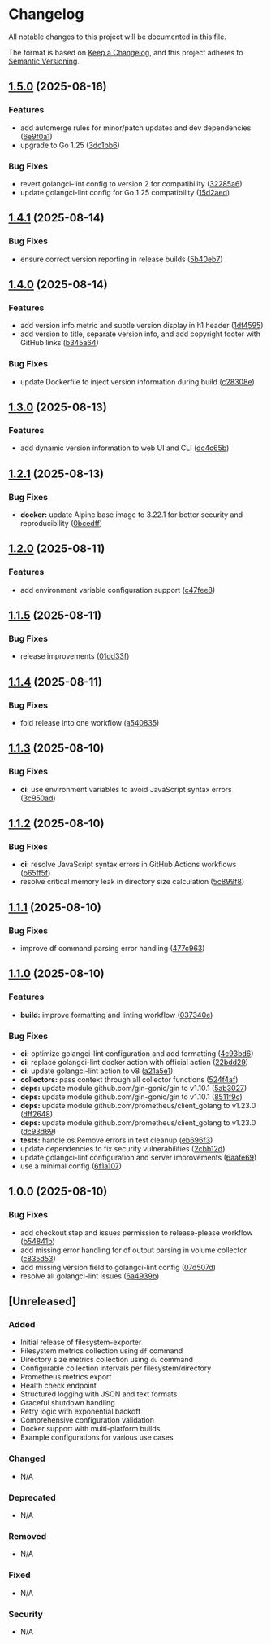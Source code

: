 # Changelog

All notable changes to this project will be documented in this file.

The format is based on [Keep a Changelog](https://keepachangelog.com/en/1.0.0/),
and this project adheres to [Semantic Versioning](https://semver.org/spec/v2.0.0.html).

## [1.5.0](https://github.com/d0ugal/filesystem-exporter/compare/v1.4.1...v1.5.0) (2025-08-16)


### Features

* add automerge rules for minor/patch updates and dev dependencies ([6e9f0a1](https://github.com/d0ugal/filesystem-exporter/commit/6e9f0a1f5f5a4d9772def1bfdbb098a3555f9b4c))
* upgrade to Go 1.25 ([3dc1bb6](https://github.com/d0ugal/filesystem-exporter/commit/3dc1bb6e1ed68ef8b32e95d1e6456bcb5010d742))


### Bug Fixes

* revert golangci-lint config to version 2 for compatibility ([32285a6](https://github.com/d0ugal/filesystem-exporter/commit/32285a6b271f71259b7000cc855ad262b80abc73))
* update golangci-lint config for Go 1.25 compatibility ([15d2aed](https://github.com/d0ugal/filesystem-exporter/commit/15d2aeddf96347cacfac735ab1e33759643cee5b))

## [1.4.1](https://github.com/d0ugal/filesystem-exporter/compare/v1.4.0...v1.4.1) (2025-08-14)


### Bug Fixes

* ensure correct version reporting in release builds ([5b40eb7](https://github.com/d0ugal/filesystem-exporter/commit/5b40eb70ec09a6ae832c9dd7f41695f6a6570efb))

## [1.4.0](https://github.com/d0ugal/filesystem-exporter/compare/v1.3.0...v1.4.0) (2025-08-14)


### Features

* add version info metric and subtle version display in h1 header ([1df4595](https://github.com/d0ugal/filesystem-exporter/commit/1df4595ee9c77a5662ae40704086cb42310c2362))
* add version to title, separate version info, and add copyright footer with GitHub links ([b345a64](https://github.com/d0ugal/filesystem-exporter/commit/b345a643b106e671927d183c0e6a56d19787c452))


### Bug Fixes

* update Dockerfile to inject version information during build ([c28308e](https://github.com/d0ugal/filesystem-exporter/commit/c28308e91d81b4f9e735a357fcdabb5fb18927d3))

## [1.3.0](https://github.com/d0ugal/filesystem-exporter/compare/v1.2.1...v1.3.0) (2025-08-13)


### Features

* add dynamic version information to web UI and CLI ([dc4c65b](https://github.com/d0ugal/filesystem-exporter/commit/dc4c65b69c04f4df9ebb6a16001a8262ebe252c8))

## [1.2.1](https://github.com/d0ugal/filesystem-exporter/compare/v1.2.0...v1.2.1) (2025-08-13)


### Bug Fixes

* **docker:** update Alpine base image to 3.22.1 for better security and reproducibility ([0bcedff](https://github.com/d0ugal/filesystem-exporter/commit/0bcedff69460b7df225631370c408c0650b81ac9))

## [1.2.0](https://github.com/d0ugal/filesystem-exporter/compare/v1.1.5...v1.2.0) (2025-08-11)


### Features

* add environment variable configuration support ([c47fee8](https://github.com/d0ugal/filesystem-exporter/commit/c47fee84693fd56d9819805f977e236d3c7f5daa))

## [1.1.5](https://github.com/d0ugal/filesystem-exporter/compare/v1.1.4...v1.1.5) (2025-08-11)


### Bug Fixes

* release improvements ([01dd33f](https://github.com/d0ugal/filesystem-exporter/commit/01dd33fadf33a6231cd581f4cc5ab4a267450054))

## [1.1.4](https://github.com/d0ugal/filesystem-exporter/compare/v1.1.3...v1.1.4) (2025-08-11)


### Bug Fixes

* fold release into one workflow ([a540835](https://github.com/d0ugal/filesystem-exporter/commit/a54083501c137d1e5507fb1525e64ba3b38b307c))

## [1.1.3](https://github.com/d0ugal/filesystem-exporter/compare/v1.1.2...v1.1.3) (2025-08-10)


### Bug Fixes

* **ci:** use environment variables to avoid JavaScript syntax errors ([3c950ad](https://github.com/d0ugal/filesystem-exporter/commit/3c950adc30888b2e7d84d1c1a0c6e0355fa5df83))

## [1.1.2](https://github.com/d0ugal/filesystem-exporter/compare/v1.1.1...v1.1.2) (2025-08-10)


### Bug Fixes

* **ci:** resolve JavaScript syntax errors in GitHub Actions workflows ([b65ff5f](https://github.com/d0ugal/filesystem-exporter/commit/b65ff5ff3c1eb052a1824d359de7cecabda022c4))
* resolve critical memory leak in directory size calculation ([5c899f8](https://github.com/d0ugal/filesystem-exporter/commit/5c899f853f465df776e82e903dfca5fa3894e6ff))

## [1.1.1](https://github.com/d0ugal/filesystem-exporter/compare/v1.1.0...v1.1.1) (2025-08-10)


### Bug Fixes

* improve df command parsing error handling ([477c963](https://github.com/d0ugal/filesystem-exporter/commit/477c963f4c20bdcc3728da58722709f091a22936))

## [1.1.0](https://github.com/d0ugal/filesystem-exporter/compare/v1.0.0...v1.1.0) (2025-08-10)


### Features

* **build:** improve formatting and linting workflow ([037340e](https://github.com/d0ugal/filesystem-exporter/commit/037340e37abe1de73fccca8108a9f48c65779b2e))


### Bug Fixes

* **ci:** optimize golangci-lint configuration and add formatting ([4c93bd6](https://github.com/d0ugal/filesystem-exporter/commit/4c93bd63d0a9c907555895e6668514f918ab5a8f))
* **ci:** replace golangci-lint docker action with official action ([22bdd29](https://github.com/d0ugal/filesystem-exporter/commit/22bdd29fdf9e8d6c890eae83456992fd78138363))
* **ci:** update golangci-lint action to v8 ([a21a5e1](https://github.com/d0ugal/filesystem-exporter/commit/a21a5e1bdc150cd05bdabc09d5634dd8316bab66))
* **collectors:** pass context through all collector functions ([524f4af](https://github.com/d0ugal/filesystem-exporter/commit/524f4afc3befbe6e8cc50e32e0c4377836e50005))
* **deps:** update module github.com/gin-gonic/gin to v1.10.1 ([5ab3027](https://github.com/d0ugal/filesystem-exporter/commit/5ab30274408c195dece40593e17ef9b63d70131c))
* **deps:** update module github.com/gin-gonic/gin to v1.10.1 ([8511f9c](https://github.com/d0ugal/filesystem-exporter/commit/8511f9cc3229b315ebdf3820bed815d808bd42f3))
* **deps:** update module github.com/prometheus/client_golang to v1.23.0 ([dff2648](https://github.com/d0ugal/filesystem-exporter/commit/dff264869ceae5efd60aa77d5e7e7c92eb1af44e))
* **deps:** update module github.com/prometheus/client_golang to v1.23.0 ([dc93d69](https://github.com/d0ugal/filesystem-exporter/commit/dc93d694d654d08db3ea6b74871bb4e555b41e7c))
* **tests:** handle os.Remove errors in test cleanup ([eb696f3](https://github.com/d0ugal/filesystem-exporter/commit/eb696f3d68c715905b1225d396456a1f24460ddc))
* update dependencies to fix security vulnerabilities ([2cbb12d](https://github.com/d0ugal/filesystem-exporter/commit/2cbb12d3d1be645994a020cc7f627fc5604f015f))
* update golangci-lint configuration and server improvements ([6aafe69](https://github.com/d0ugal/filesystem-exporter/commit/6aafe69c3e3172e19206f0318eeeb6b4f8656332))
* use a minimal config ([6f1a107](https://github.com/d0ugal/filesystem-exporter/commit/6f1a1071edb0343c228bcd337eb78f45b11e9615))

## 1.0.0 (2025-08-10)


### Bug Fixes

* add checkout step and issues permission to release-please workflow ([b54841b](https://github.com/d0ugal/filesystem-exporter/commit/b54841bc39e93b7619cd4d869f97133aa3cfa5d2))
* add missing error handling for df output parsing in volume collector ([c835d53](https://github.com/d0ugal/filesystem-exporter/commit/c835d53f5918e1e1bd18a5b3ecf03c371d6eaa8f))
* add missing version field to golangci-lint config ([07d507d](https://github.com/d0ugal/filesystem-exporter/commit/07d507d15a683b052ac4294ca40633b5b4de869a))
* resolve all golangci-lint issues ([6a4939b](https://github.com/d0ugal/filesystem-exporter/commit/6a4939bdb444489fda3bfe9ab88551b17f658b45))

## [Unreleased]

### Added
- Initial release of filesystem-exporter
- Filesystem metrics collection using `df` command
- Directory size metrics collection using `du` command
- Configurable collection intervals per filesystem/directory
- Prometheus metrics export
- Health check endpoint
- Structured logging with JSON and text formats
- Graceful shutdown handling
- Retry logic with exponential backoff
- Comprehensive configuration validation
- Docker support with multi-platform builds
- Example configurations for various use cases

### Changed
- N/A

### Deprecated
- N/A

### Removed
- N/A

### Fixed
- N/A

### Security
- N/A

